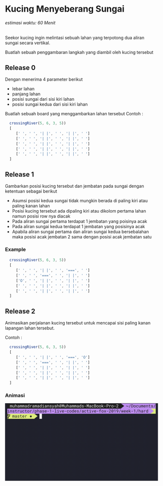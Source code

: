 # Kucing Menyeberang Sungai #
###### estimasi waktu: 60 Menit

Seekor kucing ingin melintasi sebuah lahan yang terpotong dua aliran sungai secara vertikal.

Buatlah sebuah penggambaran langkah yang diambil oleh kucing tersebut

## Release 0
Dengan menerima 4 parameter berikut
 - lebar lahan
 - panjang lahan
 - posisi sungai dari sisi kiri lahan 
 - posisi sungai kedua dari sisi kiri lahan


Buatlah sebuah board yang menggambarkan lahan tersebut
Contoh : 
```javascript
  crossingRiver(5, 6, 3, 5))
  [
     [' ', ' ', '| |', ' ', '| |', ' ']
     [' ', ' ', '| |', ' ', '| |', ' ']
     [' ', ' ', '| |', ' ', '| |', ' ']
     [' ', ' ', '| |', ' ', '| |', ' ']
     [' ', ' ', '| |', ' ', '| |', ' ']
  ]
```

## Release 1
Gambarkan posisi kucing tersebut dan jembatan pada sungai dengan ketentuan sebagai berikut
- Asumsi posisi kedua sungai tidak mungkin berada di paling kiri atau paling kanan lahan
- Posisi kucing tersebut ada dipaling kiri atau dikolom pertama lahan namun posisi row nya diacak
- Pada aliran sungai pertama terdapat 1 jembatan yang poisinya acak
- Pada aliran sungai kedua terdapat 1 jembatan yang posisinya acak
- Apabila aliran sungai pertama dan aliran sungai kedua bersebalahan maka posisi acak jembatan 2 sama dengan posisi acak jembatan satu

### Example
```javascript
  crossingRiver(5, 6, 3, 5))
  [
     [' ', ' ', '| |', ' ', '===', ' ']
     [' ', ' ', '===', ' ', '| |', ' ']
     ['O', ' ', '| |', ' ', '| |', ' ']
     [' ', ' ', '| |', ' ', '| |', ' ']
     [' ', ' ', '| |', ' ', '| |', ' ']
  ]
```

## Release 2
Animasikan perjalanan kucing tersebut untuk mencapai sisi paling kanan lapangan lahan tersebut.

Contoh : 
```javascript
  crossingRiver(5, 6, 3, 5))
  [
     [' ', ' ', '| |', ' ', '===', 'O']
     [' ', ' ', '===', ' ', '| |', ' ']
     [' ', ' ', '| |', ' ', '| |', ' ']
     [' ', ' ', '| |', ' ', '| |', ' ']
     [' ', ' ', '| |', ' ', '| |', ' ']
  ]
```

### Animasi
![](catCrossedRiver.gif)